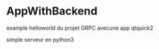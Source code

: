 # AppWithBackend

example helloworld du projet GRPC avecune app qtquick2

simple serveur en python3
